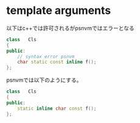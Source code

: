 # template arguments

以下はc++では許可されるがpsnvmではエラーとなる

```c++
class	Cls
{
public:
	// syntax error psnvm
	char static const inline f();
};
```

psnvmでは以下のようにする。

```c++
class	Cls
{
public:
	static inline char const f();
};
```
